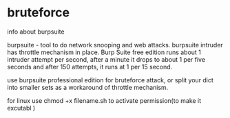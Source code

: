 # bruteforce
info about burpsuite

burpsuite - tool to do network snooping and web attacks.
burpsuite intruder has throttle mechanism in place. 
Burp Suite free edition runs about 1 intruder attempt per second, after a minute it drops to about 1 per five seconds and after 150 attempts, it runs at 1 per 15 second.  

use burpsuite professional edition for bruteforce attack, or split your dict into smaller sets as a workaround of throttle mechanism.

for linux use chmod +x filename.sh to activate permission(to make it excutabl )